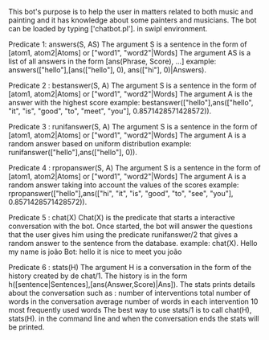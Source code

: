 This bot's purpose is to help the user in matters related to both music and painting and it has knowledge about some painters and musicians.
The bot can be loaded by typing ['chatbot.pl']. in swipl environment.

Predicate 1: answers(S, AS)
  The argument S is a sentence in the form of
    [atom1, atom2|Atoms] or ["word1", "word2"|Words]
  The argument AS is a list of all answers in the form
    [ans(Phrase, Score), ...]
example:
  answers(["hello"],[ans(["hello"], 0), ans(["hi"], 0)|Answers).

Predicate 2 : bestanswer(S, A)
    The argument S is a sentence in the form of
      [atom1, atom2|Atoms] or ["word1", "word2"|Words]
    The argument A is the answer with the highest score
example:
  bestanswer(["hello"],ans(["hello", "it", "is", "good", "to", "meet", "you"], 0.8571428571428572)).

Predicate 3 : runifanswer(S, A)
  The argument S is a sentence in the form of
    [atom1, atom2|Atoms] or ["word1", "word2"|Words]
  The argument A is a random answer based on uniform distribution
example:
  runifanswer(["hello"],ans(["hello"], 0)).

Predicate 4 : rpropanswer(S, A)
  The argument S is a sentence in the form of
    [atom1, atom2|Atoms] or ["word1", "word2"|Words]
  The argument A is a random answer  taking into account the values of the scores
example:
  rpropanswer(["hello"],ans(["hi", "it", "is", "good", "to", "see", "you"], 0.8571428571428572)).

Predicate 5 : chat(X)
  Chat(X) is the predicate that starts a interactive conversation with the bot.
  Once started, the bot will answer the questions that the user gives him using
  the predicate runifanswer/2 that gives a random answer to the sentence from the database.
example:
  chat(X).
  Hello my name is joão
  Bot: hello it is nice to meet you joão

Predicate 6 : stats(H)
  The argument H is a conversation in the form of the history created by de chat/1.
  The history is in the form h([sentence|Sentences],[ans(Answer,Score)|Ans]).
  The stats prints details about the conversation such as :
     number of interventions
     total number of words in the conversation
     average number of words in each intervention
     10 most frequently used words
  The best way to use stats/1 is to call chat(H), stats(H). in the
  command line and when the conversation ends the stats will be printed.